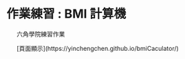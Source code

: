 <h1>作業練習 : BMI 計算機</h1>
    <ul>六角學院練習作業</ul>
    <ul>[頁面顯示](https://yinchengchen.github.io/bmiCaculator/)</ul>

